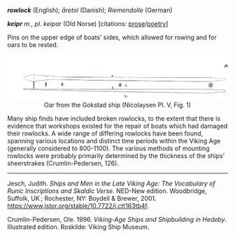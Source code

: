 **_rowlock_** (English); _åretol_ (Danish); _Riemendolle_ (German)

_**keipr** m., pl. keipar_ (Old Norse) [citations: [prose](https://onp.ku.dk/onp/onp.php?o42936)/[poetry](https://lexiconpoeticum.org/m.php?p=lemma&i=44158)]  

  Pins on the upper edge of boats’ sides, which allowed for rowing and for oars to be rested. 

<div align="center">
  
  ![oar from Gokstad ship](../images/Nicolaysen_Oars.png)  
  Oar from the Gokstad ship (Nicolaysen Pl. V, Fig. 1)

</div>

  Many ship finds have included broken rowlocks, to the extent that there is evidence that workshops existed for the repair of boats which had damaged their rowlocks. A wide range of differing rowlocks have been found, spanning various locations and distinct time periods within the Viking Age (generally considered to 800-1100). The various methods of mounting rowlocks were probably primarily determined by the thickness of the ships’ sheerstrakes (Crumlin-Pedersen, 126). 

---

  Jesch, Judith. _Ships and Men in the Late Viking Age: The Vocabulary of Runic Inscriptions and Skaldic Verse._ NED-New edition. Woodbridge, Suffolk, UK ; Rochester, NY: 
Boydell & Brewer, 2001. https://www.jstor.org/stable/10.7722/j.ctt163tb4f.


  Crumlin-Pedersen, Ole. 1996. _Viking-Age Ships and Shipbuilding in Hedeby._ Illustrated edition. Roskilde: Viking Ship Museum.



